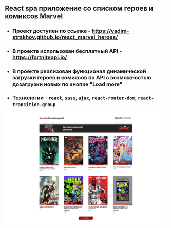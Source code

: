 ## React spa приложение со списком героев и комиксов Marvel

 - ### Проект доступен по ссылке - https://vadim-strakhov.github.io/react_marvel_heroes/
 - ### В проекте использован бесплатный API - https://fortniteapi.io/
 - ### В проекте реализован функционал динамической загрузки героев и комиксов по API с возможностью дозагрузки новых по кнопке "Load more"
 - ### Технологии - `react`, `sass`, `ajax`, `react-router-dom`, `react-transition-group`

![](marvel.png)
